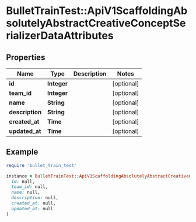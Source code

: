 # BulletTrainTest::ApiV1ScaffoldingAbsolutelyAbstractCreativeConceptSerializerDataAttributes

## Properties

| Name | Type | Description | Notes |
| ---- | ---- | ----------- | ----- |
| **id** | **Integer** |  | [optional] |
| **team_id** | **Integer** |  | [optional] |
| **name** | **String** |  | [optional] |
| **description** | **String** |  | [optional] |
| **created_at** | **Time** |  | [optional] |
| **updated_at** | **Time** |  | [optional] |

## Example

```ruby
require 'bullet_train_test'

instance = BulletTrainTest::ApiV1ScaffoldingAbsolutelyAbstractCreativeConceptSerializerDataAttributes.new(
  id: null,
  team_id: null,
  name: null,
  description: null,
  created_at: null,
  updated_at: null
)
```

